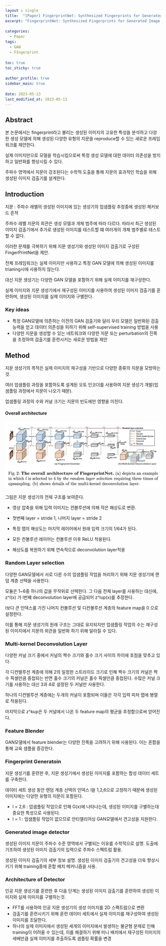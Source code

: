 ```yaml
---
layout : single
title:  "[Paper] FingerprintNet: Synthesized Fingerprints for Generated Image Detection"
excerpt: "FingerprintNet: Synthesized Fingerprints for Generated Image Detection 논문 정리"

categories:
  - Paper
tags:
  - GAN
  - FIngerprint

toc: true
toc_sticky: true

author_profile: true
sidebar_main: true

date: 2023-05-13
last_modified_at: 2023-05-13
---
```


  

## Abstract

본 논문에서는 fingerprint라고 불리는 생성된 이미지의 고유한 특성을 분석하고 다양한 생성 모델에 의해 생성된 다양한 유형의 지문을 reproduce할 수 있는 새로운 프레임워크를 제안한다.

실제 이미지만으로 모델을 학습시킴으로써 특정 생성 모델에 대한 데이터 의존성을 방지하고 일반화를 향상시킬 수 있다.

주파수 영역에서 지문이 강조된다는 수학적 도출을 통해 지문의 효과적인 학습을 위해 생성된 이미지 검출기를 설계한다.

  

## Introduction

지문 : 주파수 레벨의 생성된 이미지에 있는 생성기의 업샘플링 추정중에 생성된 체커보드 흔적

주파수 레벨 지문의 외관은 생성 모델과 개체 범주에 따라 다르다. 따라서 최근 생성된 이미지 검출기에서 추가로 생성된 이미지를 테스트할 떄 여러개의 개체 범주별로 테스트할 수 없다.

  

이러한 문제를 극복하기 위해 지문 생성기와 생성된 이미지 검출기로 구성된 FingerPrintNet을 제안.

전체 프레임워크는 실제 이미지만 사용하고 특정 GAN 모델에 의해 생성된 이미지를 trianing시에 사용하지 않는다.

대신 지문 생성기는 다양한 GAN 모델을 포함하기 위해 실제 이미지를 재구성한다.

  

실제 이미지와 지문 생성기에서 재구성된 이미지를 사용하여 생성된 이미지 검출기를 훈련하며, 생성된 이미지를 실제 이미지와 구별한다.

  

### Key ideas

- 특정 GAN모델에 의존하는 이전의 GAN 검출기와 달리 우리 모델은 일반화된 검출 능력을 얻고 데이터 의존성을 피하기 위해 self-supervised training 방법을 사용
- 다양한 지문을 생성할 수 있는 네트워크와 다양한 지문 또는 perturbation의 진폭을 조정하여 검출기를 훈련시키는 새로운 방법을 제안

  

## Method

지문 생성기의 목적은 실제 이미지의 재구성을 기반으로 다양한 종류의 지문을 모방하는것.

여러 업샘플링 과정을 포함하도록 설계된 오토 인코더를 사용하여 지문 생성기 개발(업샘플링 과정에서 지문이 나오기 때문).

업샘플링 과정의 수와 커널 크기는 지문의 빈도에만 영향을 미친다.

  

#### Overall architecture

<p align="center"><img src="/assets/images/Paper/FingerPrintNet/figure_1.png"></p>

그림은 지문 생성기의 전체 구조를 보여준다.

  

- 영상 압축을 위해 입력 이미지는 컨볼루션에 의해 작은 해상도로 변환.
- 첫번째 layer = stride 1, 나머지 layer = stride 2
- 특징 맵의 해상도는 마지막 레이어에서 원래 입력 크기의 1/64가 된다.
- 모든 컨볼루션 레이어는 컨볼루션 이후 ReLU 적용된다.

  

- 해상도를 복원하기 위해 연속적으로 deconvolution layer적용

  

### Random Layer selection

다양한 GAN모델에서 서로 다른 수의 업샘플링 작업을 처리하기 위해 지문 생성기에 랜덤 계층 선택을 사용한다.

모듈은 1~6중 하나의 값을 무작위로 선택한다. 그 다음 전체 layer를 사용하는 대신에, z^l(x) 가 l번쨰 deconvolution layer에 공급되어 z^lup(x)를 추정한다.

l보다 큰 인덱스를 가진 나머지 컨볼루션 및 디컨볼루션 계층의 feature map을 0 으로 설정한다.

이를 통해 지문 생성기의 원래 구조는 그대로 유지되지만 업샘플링 작업의 수는 재구성된 이미지에서 지문의 외관을 일반화 하기 위해 달라질 수 있다.

  

### Multi-kernel Deconvolution Layer

다양한 커널 크기 중에서 커널의 짝수 크기와 홀수 크기 사이의 차이에 초점을 맞추고 있다.

각 디컨벌루션 계층에 의해 2의 일정한 스트라이드 크기로 인해 짝수 크기의 커널은 짝수 픽셀만큼 중첩되는 반면 홀수 크기의 커널은 홀수 픽셀만큼 중첩된다. 수많은 커널 크기를 사용하는 대신 3과 4로 설정된 두 커널만 사용한다.

하나의 디컨벌루션 계층에는 두개의 커널이 포함되며 이들은 각각 입력 피처 맵에 병렬로 적용된다. 

마지막으로 z^kup은 두 커널에서 나온 두 feature map의 평균을 추정함으로써 얻어진다.

  

### Feature Blender

GAN모델에서 feature blender는 다양한 진폭을 고려하기 위해 사용된다. 이는 혼합을 통해 교육 샘플을 증강한다.

  

### Fingerprint Generatoin

지문 생성기를 훈련한 후, 지문 생성기에서 생성된 이미지를 포함하는 합성 데이터 세트를 구축한다.

데이터 세트 생성 동안 랜덤 계층 선택의 인덱스 l을 1,2,6으로 고정하기 때문에 생성된 이미지에는 다양한 유형의 지문이 포함된다.

- l = 2,6 : 업샘플링 작업으로 인해 G(x)에 나타나는데, 생성된 이미지를 구별하는데 중요한 특성으로 사용된다.
- l = 1 : 업샘플링 작업이 없으므로 안티앨리어싱 GAN모델에서 견고성을 지원한다.

  

### Generated image detector

생성된 이미지 지문이 주파수 수준 영역에서 구별되는 이유를 수학적으로 설명. 도출에 기초하여 생성된 이미지 검출기의 입력으로 주파수 스펙트럼 활용.

생성된 이미지 검출기의 세부 정보 설명. 생성된 이미지 검출기의 견고성을 더욱 향상시키기 위해 training중에 혼합 배치 메커니즘을 사용.

  

### Architecture of Detector

인공 지문 생성기를 훈련한 후 다음 단계는 생성된 이미지 검출기를 훈련하여 생성된 이미지와 실제 이미지를 구별하는것.

- FFT를 사용하여 인공 지문 생성기의 생성 이미지를 2D 스펙트럼으로 변환
- 검출기를 훈련시키기 위해 훈련 데이터 세트에서 실제 이미지를 재구성하여 생성된 이미지를 조달한다.
- 하나의 실제 이미지에서 생성된 세개의 이미지에서 발생하는 불균형 문제로 인해 training이 어려울 수 있는데, 이를 해결하기 위해 미니 배치에서 재구성된 이미지의 세배만큼 실제 이미지를 추출하도록 샘플링 확률을 변경